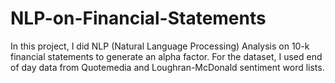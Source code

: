 # NLP-on-Financial-Statements

In this project, I did NLP (Natural Language Processing) Analysis on 10-k financial statements to generate an alpha factor. For the dataset, I used end of day data from Quotemedia and Loughran-McDonald sentiment word lists.
